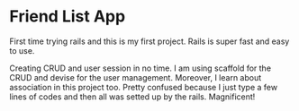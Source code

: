 # Friend List App

First time trying rails and this is my first project. Rails is super fast and easy to use.

Creating CRUD and user session in no time. I am using scaffold for the CRUD and devise for the user management. Moreover, I learn about association in this project too. Pretty confused because I just type a few lines of codes and then all was setted up by the rails. Magnificent!
